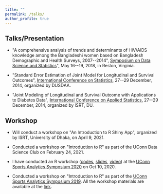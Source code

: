 ```yaml
---
title: ""
permalink: /talks/
author_profile: true
---
```


## Talks/Presentation
* "A comprehensive analysis of trends and determinants of HIV/AIDS knowledge among the Bangladeshi women based on Bangladesh Demographic and Health Surveys, 2007--2014", [Symposium on Data Science and Statistics](https://ww2.amstat.org/meetings/sdss/2018/)", May 16--19, 2018, in Reston, Virginia. 

* "Standard Error Estimation of Joint Model for Longitudinal and Survival Outcomes", [International Conference on Statistics](https://sites.google.com/site/dusdaa10/conference2015/sponsors/youngaward), 27--29 December, 2014, organized by DUSDAA.

* "Joint Modeling of Longitudinal and Survival Outcome with Applications to Diabetes Data", [International Conference on Applied Statistics](http://sites.isrt.ac.bd/icas2014/), 27--29 December, 2014, organized by ISRT, DU.

## Workshop 
* Will conduct a workshop on "An Introduction to R Shiny App", organized by ISRT, University of Dhaka, on April 9, 2021.

* Conducted a workshop on "Introduction to R" as part of the UConn Data Science Club on February 24, 2021.

* I have conducted an R workshop ([codes](https://github.com/mdtuhinsheikh/introR_ucsas2020), [slides](https://mdtuhinsheikh.github.io/introR_ucsas2020/#1), [video](https://uconn-cmr.webex.com/recordingservice/sites/uconn-cmr/recording/3e88f57314344e8db379fb744ab42cb1/playback)) at the [UConn Sports Analytics Symposium 2020](https://statds.org/events/ucsas2020/workshops.html) on Oct 10, 2020.

* Conducted a workshop on "Introduction to R" as part of the [UConn Sports Analytics Symposium 2019](https://statds.org/events/ucsas2019/). All the workshop materials are available at the [link](https://github.com/mdtuhinsheikh/introR_ucsas2019).



